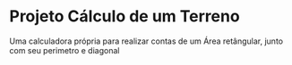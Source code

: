 # Projeto Cálculo de um Terreno
Uma calculadora própria para realizar contas de um Área retângular, junto com seu perimetro e diagonal

